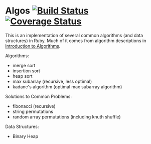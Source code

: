 Algos [![Build Status](https://travis-ci.org/zetsubo/algos.png?branch=master)](https://travis-ci.org/zetsubo/algos) [![Coverage Status](https://coveralls.io/repos/zetsubo/algos/badge.png?branch=master)](https://coveralls.io/r/zetsubo/algos?branch=master)
=====

This is an implementation of several common algorithms (and data structures) in Ruby. Much of it comes from algorithm descriptions in [Introduction to Algorithms](http://mitpress.mit.edu/books/introduction-algorithms).

Algorithms:
- merge sort
- insertion sort
- heap sort
- max subarray (recursive, less optimal)
- kadane's algorithm (optimal max subarray algorithm)

Solutions to Common Problems:
- fibonacci (recursive)
- string permutations
- random array permutations (including knuth shuffle)

Data Structures:
- Binary Heap
